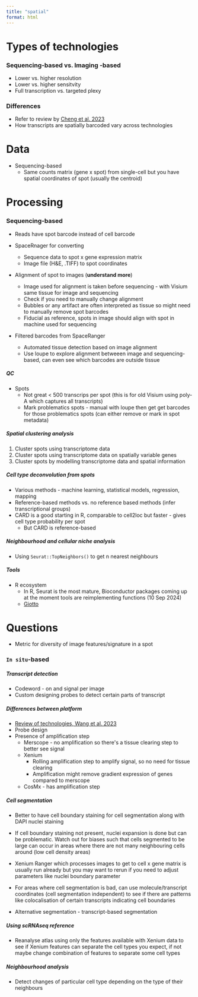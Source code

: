 ```yaml
---
title: "spatial"
format: html
---
```


# Types of technologies

### Sequencing-based vs. Imaging -based
- Lower vs. higher resolution
- Lower vs. higher sensitvity
- Full transcription vs. targeted plexy

### Differences

- Refer to review by [Cheng et al. 2023](https://www.sciencedirect.com/science/article/pii/S1673852723000759?via%3Dihub)
- How transcripts are spatially barcoded vary across technologies

# Data

- Sequencing-based
  + Same counts matrix (gene x spot) from single-cell but you have spatial coordinates of spot (usually the centroid)

# Processing

### Sequencing-based

- Reads have spot barcode instead of cell barcode
- SpaceRnager for converting
  + Sequence data to spot x gene expression matrix
  + Image file (H&E, .TIFF) to spot coordinates
  
- Alignment of spot to images (**understand more**)
  + Image used for alignment is taken before sequencing - with Visium same tissue for image and sequencing
  + Check if you need to manually change alignment
  + Bubbles or any artifact are often interpreted as tissue so might need to manually remove spot barcodes
  + Fiducial as reference, spots in image should align with spot in machine used for sequencing

- Filtered barcodes from SpaceRanger
  + Automated tissue detection based on image alignment
  + Use loupe to explore alignment betweeen image and sequencing-based, can even see which barcodes are outside tissue

##### QC

- Spots
  + Not great < 500 transcrips per spot (this is for old Visium using poly-A which captures all transcripts)
  + Mark problematics spots - manual with loupe then get get barcodes for those problematics spots (can either remove or mark in spot metadata)

##### Spatial clustering analysis

1. Cluster spots using transcriptome data
2. Cluster spots using transcriptome data on spatially variable genes
3. Cluster spots by modelling transcriptome data and spatial information

##### Cell type deconvolution from spots

- Various methods - machine learning, statistical models, regression, mapping
- Reference-based methods vs. no reference based methods (infer transcriptional groups)
- CARD is a good starting in R, comparable to cell2loc but faster - gives cell type probability per spot
  + But CARD is reference-based
  
##### Neighbourhood and cellular niche analysis

- Using `Seurat::TopNeighbors()` to get n nearest neighbours

##### Tools

- R ecosystem
  + In R, Seurat is the most mature, Bioconductor packages coming up at the moment tools are reimplementing functions (10 Sep 2024)
  + [Giotto](https://genomebiology.biomedcentral.com/articles/10.1186/s13059-021-02286-2)
 
# Questions

- Metric for diversity of image features/signature in a spot

### `In situ`-based

##### Transcript detection

- Codeword - on and signal per image
- Custom designing probes to detect certain parts of transcript

##### Differences between platform

- [Review of technologies, Wang et al. 2023](https://www.sciencedirect.com/science/article/pii/S0888754323001155#f0005)
- Probe design
- Presence of amplification step
  + Merscope - no amplification so there's a tissue clearing step to better see signal
  + Xenium
    - Rolling amplification step to amplify signal, so no need for tissue clearing
    - Amplification might remove gradient expression of genes compared to merscope
  + CosMx - has amplification step
  
##### Cell segmentation

- Better to have cell boundary staining for cell segmentation along with DAPI nuclei staining
- If cell boundary staining not present, nuclei expansion is done but can be problematic. Watch out for biases such that cells segmented to be large can occur in areas where there are not many neighbouring cells around (low cell density areas)
- Xenium Ranger which processes images to get to cell x gene matrix is usually run already but you may want to rerun if you need to adjust parameters like nuclei boundary parameter
- For areas where cell segmentation is bad, can use molecule/transcript coordinates (cell segmentation independent) to see if there are patterns like colocalisation of certain transcripts indicating cell boundaries

- Alternative segmentation - transcript-based segmentation

##### Using scRNAseq reference

- Reanalyse atlas using only the features available with Xenium data to see if Xenium features can separate the cell types you expect, if not maybe change combination of features to separate some cell types

##### Neighbourhood analysis

- Detect changes of particular cell type depending on the type of their neighbours

